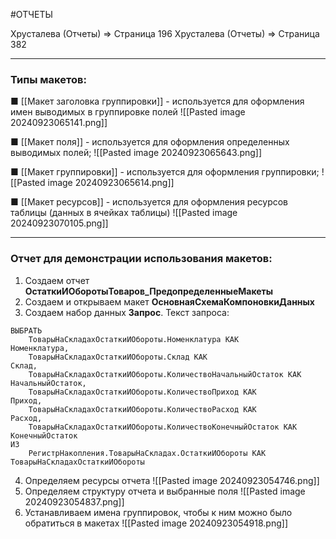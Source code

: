 #ОТЧЕТЫ

Хрусталева (Отчеты) => Страница 196
Хрусталева (Отчеты) => Страница 382

---
### Типы макетов:

■ [[Макет заголовка группировки]] - используется для оформления имен выводимых в группировке полей
![[Pasted image 20240923065141.png]]

■ [[Макет поля]] - используется для оформления определенных выводимых полей;
![[Pasted image 20240923065643.png]]

■ [[Макет группировки]] - используется для оформления группировки;
![[Pasted image 20240923065614.png]]

■ [[Макет ресурсов]] - используется для оформления ресурсов таблицы (данных в ячейках таблицы)
![[Pasted image 20240923070105.png]]

---
### Отчет для демонстрации использования макетов:

1. Создаем отчет **ОстаткиИОборотыТоваров_ПредопределенныеМакеты**
2. Создаем и открываем макет **ОсновнаяСхемаКомпоновкиДанных**
3. Создаем набор данных **Запрос**. Текст запроса:
```bsl
ВЫБРАТЬ
	ТоварыНаСкладахОстаткиИОбороты.Номенклатура КАК								Номенклатура,
	ТоварыНаСкладахОстаткиИОбороты.Склад КАК											Склад,
	ТоварыНаСкладахОстаткиИОбороты.КоличествоНачальныйОстаток КАК		НачальныйОстаток,
	ТоварыНаСкладахОстаткиИОбороты.КоличествоПриход КАК						Приход,
	ТоварыНаСкладахОстаткиИОбороты.КоличествоРасход КАК							Расход,
	ТоварыНаСкладахОстаткиИОбороты.КоличествоКонечныйОстаток КАК		КонечныйОстаток
ИЗ
	РегистрНакопления.ТоварыНаСкладах.ОстаткиИОбороты КАК ТоварыНаСкладахОстаткиИОбороты
```
4. Определяем ресурсы отчета
![[Pasted image 20240923054746.png]]
5. Определяем структуру отчета и выбранные поля
![[Pasted image 20240923054837.png]]
6. Устанавливаем имена группировок, чтобы к ним можно было обратиться в макетах
![[Pasted image 20240923054918.png]]

